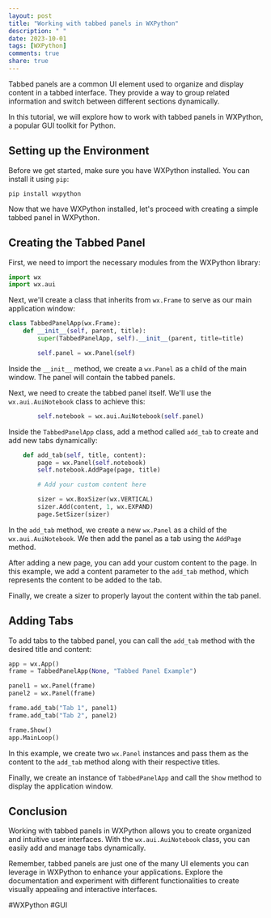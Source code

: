 ```yaml
---
layout: post
title: "Working with tabbed panels in WXPython"
description: " "
date: 2023-10-01
tags: [WXPython]
comments: true
share: true
---
```


Tabbed panels are a common UI element used to organize and display content in a tabbed interface. They provide a way to group related information and switch between different sections dynamically.

In this tutorial, we will explore how to work with tabbed panels in WXPython, a popular GUI toolkit for Python.

## Setting up the Environment

Before we get started, make sure you have WXPython installed. You can install it using `pip`:

```
pip install wxpython
```

Now that we have WXPython installed, let's proceed with creating a simple tabbed panel in WXPython.

## Creating the Tabbed Panel

First, we need to import the necessary modules from the WXPython library:

```python
import wx
import wx.aui
```

Next, we'll create a class that inherits from `wx.Frame` to serve as our main application window:

```python
class TabbedPanelApp(wx.Frame):
    def __init__(self, parent, title):
        super(TabbedPanelApp, self).__init__(parent, title=title)

        self.panel = wx.Panel(self)
```

Inside the `__init__` method, we create a `wx.Panel` as a child of the main window. The panel will contain the tabbed panels.

Next, we need to create the tabbed panel itself. We'll use the `wx.aui.AuiNotebook` class to achieve this:

```python
        self.notebook = wx.aui.AuiNotebook(self.panel)
```

Inside the `TabbedPanelApp` class, add a method called `add_tab` to create and add new tabs dynamically:

```python
    def add_tab(self, title, content):
        page = wx.Panel(self.notebook)
        self.notebook.AddPage(page, title)

        # Add your custom content here

        sizer = wx.BoxSizer(wx.VERTICAL)
        sizer.Add(content, 1, wx.EXPAND)
        page.SetSizer(sizer)
```

In the `add_tab` method, we create a new `wx.Panel` as a child of the `wx.aui.AuiNotebook`. We then add the panel as a tab using the `AddPage` method.

After adding a new page, you can add your custom content to the page. In this example, we add a content parameter to the `add_tab` method, which represents the content to be added to the tab.

Finally, we create a sizer to properly layout the content within the tab panel.

## Adding Tabs

To add tabs to the tabbed panel, you can call the `add_tab` method with the desired title and content:

```python
app = wx.App()
frame = TabbedPanelApp(None, "Tabbed Panel Example")

panel1 = wx.Panel(frame)
panel2 = wx.Panel(frame)

frame.add_tab("Tab 1", panel1)
frame.add_tab("Tab 2", panel2)

frame.Show()
app.MainLoop()
```

In this example, we create two `wx.Panel` instances and pass them as the content to the `add_tab` method along with their respective titles.

Finally, we create an instance of `TabbedPanelApp` and call the `Show` method to display the application window.

## Conclusion

Working with tabbed panels in WXPython allows you to create organized and intuitive user interfaces. With the `wx.aui.AuiNotebook` class, you can easily add and manage tabs dynamically.

Remember, tabbed panels are just one of the many UI elements you can leverage in WXPython to enhance your applications. Explore the documentation and experiment with different functionalities to create visually appealing and interactive interfaces.

#WXPython #GUI